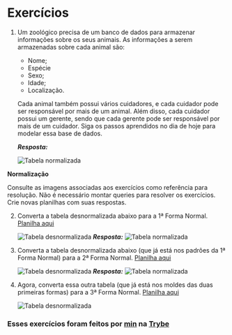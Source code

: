 # Exercícios

1. Um zoológico precisa de um banco de dados para armazenar informações sobre os seus animais. As informações a serem armazenadas sobre cada animal são:

   * Nome;
   * Espécie
   * Sexo;
   * Idade;
   * Localização.

   Cada animal também possui vários cuidadores, e cada cuidador pode ser responsável por mais de um animal. Além disso, cada cuidador possui um gerente, sendo que cada gerente pode ser responsável por mais de um cuidador.
Siga os passos aprendidos no dia de hoje para modelar essa base de dados.

   __*Resposta:*__
   
   ![Tabela normalizada](/exercicio-1/diagrama-zoo-db.png)

__Normalização__

Consulte as imagens associadas aos exercícios como referência para resolução.
Não é necessário montar queries para resolver os exercícios. Crie novas planilhas com suas respostas.

2. Converta a tabela desnormalizada abaixo para a 1ª Forma Normal. [Planilha aqui](https://assets.app.betrybe.com/back-end/sql/database-modeling/primeira-forma-normal-d014c67b9acc6d0f9e3c884a411ad8d3.xlsx)

   ![Tabela desnormalizada](/imagens/tabela_1.webp)
   __*Resposta:*__
   ![Tabela normalizada](/exercicio-2/primeira-forma-normal.png)

3. Converta a tabela desnormalizada abaixo (que já está nos padrões da 1ª Forma Normal) para a 2ª Forma Normal. [Planilha aqui](https://assets.app.betrybe.com/back-end/sql/database-modeling/segunda-forma-normal-bfe03f94d64fbf2e114c56819d56ddae.xlsx)

   ![Tabela desnormalizada](/imagens/tabela_2.webp)
   __*Resposta:*__
   ![Tabela normalizada](/exercicio-3/segunda-forma-normal.png)

4. Agora, converta essa outra tabela (que já está nos moldes das duas primeiras formas) para a 3ª Forma Normal. [Planilha aqui](https://assets.app.betrybe.com/back-end/sql/database-modeling/terceira-forma-normal-b364e3a456f2fc3da2113863ee9455f6.xlsx)

   ![Tabela desnormalizada](/imagens/tabela_3.webp)

### Esses exercícios foram feitos por [min](https://www.linkedin.com/in/jonathanrei5/) na [Trybe](https://www.betrybe.com/)
